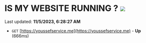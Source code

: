 # IS MY WEBSITE RUNNING ? [![](https://img.shields.io/static/v1?label=Sponsor&message=%E2%9D%A4&logo=GitHub&color=%23fe8e86)](https://github.com/sponsors/<username>)

Last updated: **11/5/2023, 6:28:27 AM**

- `GET` [https://youssefservice.me](https://youssefservice.me) - **Up** (666ms)
